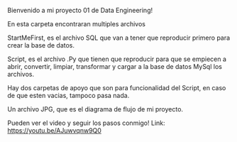 Bienvenido a mi proyecto 01 de Data Engineering!


En esta carpeta encontraran multiples archivos

StartMeFirst, es el archivo SQL que van a tener que reproducir primero para
crear la base de datos.

Script, es el archivo .Py que tienen que reproducir para que se empiecen a 
abrir, convertir, limpiar, transformar y cargar a la base de datos MySql los archivos. 

Hay dos carpetas de apoyo que son para funcionalidad del Script, en caso de que esten vacias, tampoco pasa nada. 

Un archivo JPG, que es el diagrama de flujo de mi proyecto. 


Pueden ver el video y seguir los pasos conmigo! Link:   https://youtu.be/AJuwvqnw9Q0




